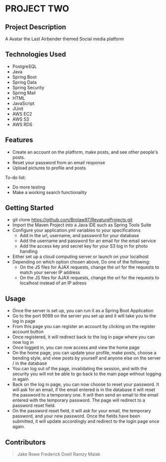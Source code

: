 # PROJECT TWO

## Project Description

A Avatar the Last Airbender themed Social media platform

## Technologies Used

*  PostgreSQL
*  Java
*  Spring Boot
*  Spring Data
*  Spring Security
*  Spring Mail
*  HTML
*  JavaScript
*  JUnit 
*  AWS EC2 
*  AWS S3
*  AWS RDS

## Features

* Create an account on the platform, make posts, and see other people's posts.
* Reset your password from an email response
* Upload pictures to profile and posts

To-do list:
* Do more testing
* Make a working search functionality

## Getting Started
   
- git clone https://github.com/Brolaw97/RevatureProjects.git
- Import the Maven Project into a Java IDE such as Spring Tools Suite
- Configure your application.yml variables to your specifications
   - Add in the url, username, and password for your database
   - Add the username and password for an email for the email service
   - Add the access key and secret key for your S3 log in for photo handling
- Either set up a cloud computing server or launch on your localhost
- Depending on which option chosen above, Do one of the following:
   - On the JS files for AJAX requests, change the url for the requests to match your server IP address
   - On the JS files for AJAX requests, change the url for the requests to localhost instead of an IP adress

## Usage

- Once the server is set up, you can run it as a Spring Boot Application
- Go to the port 9099 on the server you set up and it will take you to the log in page
- From this page you can register an account by clicking on the register account button
- Once registered, it will redirect back to the log in page where you can now log in
- Once logged in, you can now access and view the home page
- On the home page, you can update your profile, make posts, choose a bending style, and view posts by yourself and anyone else on the server / in the database
- You can log out of the page, invalidating the session, and with the security you will not be able to go back to the main page without logging in again
- Back on the log in page, you can now choose to reset your password. It will ask for an email, if the email entered is in the database it will reset the password to a temporary one. It will then send an email to the email entered with the temporary password. The page will redirect to a password reset field.
- On the password reset field, it will ask for your email, the temporary password, and your new password. Once the fields have been submitted, it will update accordingly and redirect to the login page once again.

## Contributors

> Jake Rowe
> Frederick Doell
> Ramzy Malak
